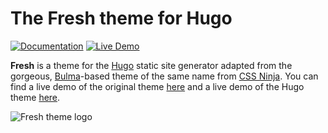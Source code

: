 # The Fresh theme for Hugo

[![Documentation](https://img.shields.io/badge/Documentation-red)](https://stefma.github.io/hugo-fresh)
[![Live Demo](https://img.shields.io/badge/Live%20Demo-blue)](https://hugo-fresh.vercel.app)

**Fresh** is a theme for the [Hugo](https://gohugo.io) static site generator
adapted from the gorgeous, [Bulma](https://bulma.io)-based theme of the same
name from [CSS Ninja](https://cssninja.io/themes/fresh). You can find a live
demo of the original theme [here](https://cssninjastudio.github.io) and a live
demo of the Hugo theme [here](https://hugo-fresh.now.sh/).

![Fresh theme logo](images/screenshot.png)
